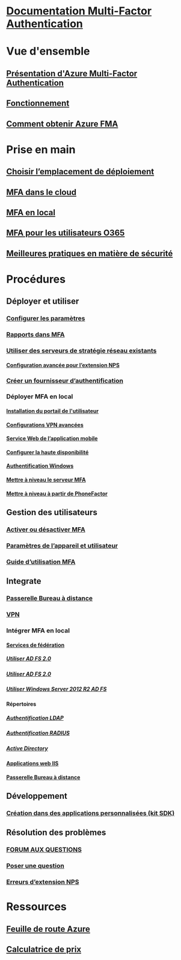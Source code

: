 # [Documentation Multi-Factor Authentication](index.md)

# Vue d'ensemble
## [Présentation d'Azure Multi-Factor Authentication](../active-directory/authentication/multi-factor-authentication.md)
## [Fonctionnement](../active-directory/authentication/concept-mfa-howitworks.md)
## [Comment obtenir Azure FMA](../active-directory/authentication/concept-mfa-licensing.md)

# Prise en main
## [Choisir l’emplacement de déploiement](../active-directory/authentication/concept-mfa-whichversion.md)
## [MFA dans le cloud](../active-directory/authentication/howto-mfa-getstarted.md)
## [MFA en local](../active-directory/authentication/howto-mfaserver-deploy.md)
## [MFA pour les utilisateurs O365](https://support.office.com/article/Plan-for-multi-factor-authentication-for-Office-365-Deployments-043807b2-21db-4d5c-b430-c8a6dee0e6ba)
## [Meilleures pratiques en matière de sécurité](../active-directory/authentication/multi-factor-authentication-security-best-practices.md)

# Procédures
## Déployer et utiliser
### [Configurer les paramètres](../active-directory/authentication/howto-mfa-mfasettings.md)
### [Rapports dans MFA](../active-directory/authentication/howto-mfa-reporting.md)
### [Utiliser des serveurs de stratégie réseau existants](../active-directory/authentication/howto-mfa-nps-extension.md)
#### [Configuration avancée pour l’extension NPS](../active-directory/authentication/howto-mfa-nps-extension-advanced.md)
### [Créer un fournisseur d’authentification](../active-directory/authentication/concept-mfa-authprovider.md)
### Déployer MFA en local
#### [Installation du portail de l'utilisateur](../active-directory/authentication/howto-mfaserver-deploy-userportal.md)
#### [Configurations VPN avancées](../active-directory/authentication/howto-mfaserver-nps-vpn.md)
#### [Service Web de l’application mobile](../active-directory/authentication/howto-mfaserver-deploy-mobileapp.md)
#### [Configurer la haute disponibilité](../active-directory/authentication/howto-mfaserver-deploy-ha.md)
#### [Authentification Windows](../active-directory/authentication/howto-mfaserver-windows.md)
#### [Mettre à niveau le serveur MFA](../active-directory/authentication/howto-mfaserver-deploy-upgrade.md)
#### [Mettre à niveau à partir de PhoneFactor](../active-directory/authentication/howto-mfaserver-deploy-upgrade-pf.md)

## Gestion des utilisateurs
### [Activer ou désactiver MFA](../active-directory/authentication/howto-mfa-userstates.md)
### [Paramètres de l’appareil et utilisateur](../active-directory/authentication/howto-mfa-userdevicesettings.md)
### [Guide d’utilisation MFA](./end-user/multi-factor-authentication-end-user.md)

## Integrate
### [Passerelle Bureau à distance](../active-directory/authentication/howto-mfa-nps-extension-rdg.md)
### [VPN](../active-directory/authentication/howto-mfa-nps-extension-vpn.md)
### Intégrer MFA en local
#### [Services de fédération](../active-directory/authentication/multi-factor-authentication-get-started-adfs.md)
##### [Utiliser AD FS 2.0](../active-directory/authentication/howto-mfa-adfs.md)
##### [Utiliser AD FS 2.0](../active-directory/authentication/howto-mfaserver-adfs-2.md)
##### [Utiliser Windows Server 2012 R2 AD FS](../active-directory/authentication/howto-mfaserver-adfs-2012.md)
#### Répertoires
##### [Authentification LDAP](../active-directory/authentication/howto-mfaserver-dir-ldap.md)
##### [Authentification RADIUS](../active-directory/authentication/howto-mfaserver-dir-radius.md)
##### [Active Directory](../active-directory/authentication/howto-mfaserver-dir-ad.md)
#### [Applications web IIS](../active-directory/authentication/howto-mfaserver-iis.md)
#### [Passerelle Bureau à distance](../active-directory/authentication/howto-mfaserver-nps-rdg.md)

## Développement
### [Création dans des applications personnalisées (kit SDK)](../active-directory/authentication/howto-mfa-sdk.md)

## Résolution des problèmes
### [FORUM AUX QUESTIONS](../active-directory/authentication/multi-factor-authentication-faq.md)
### [Poser une question](https://social.msdn.microsoft.com/Forums/newthread?category=windowsazureplatform&forum=windowsazureactiveauthentication&prof=required)
### [Erreurs d’extension NPS](../active-directory/authentication/howto-mfa-nps-extension-errors.md)

# Ressources
## [Feuille de route Azure](https://azure.microsoft.com/roadmap/?category=security-identity)
## [Calculatrice de prix](https://azure.microsoft.com/pricing/calculator/)
